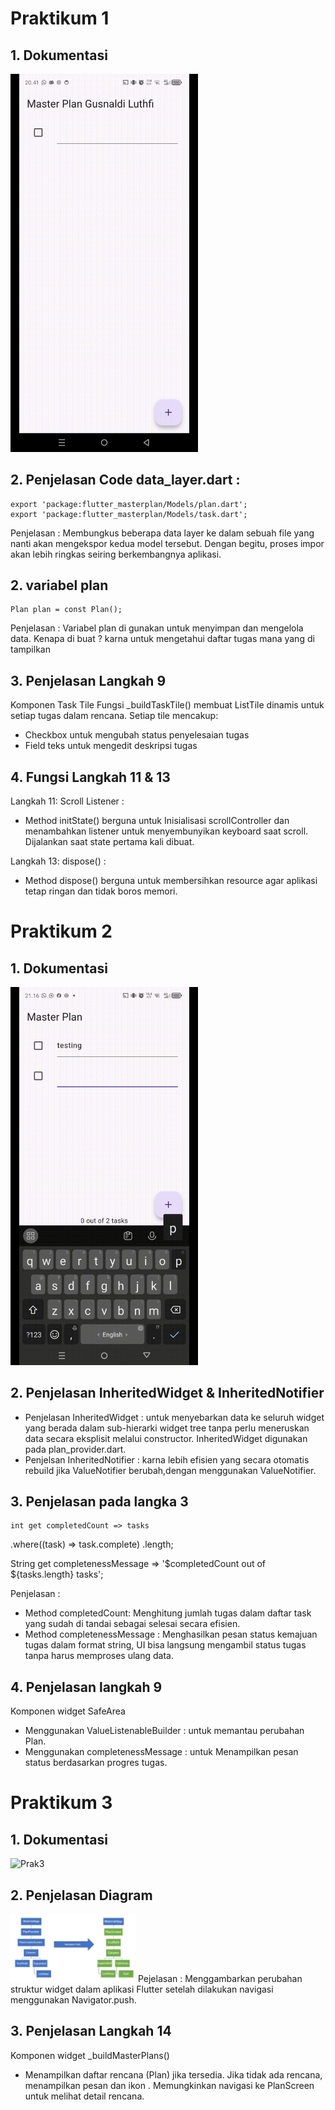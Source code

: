 # Praktikum 1

## 1. Dokumentasi
<img src="assets/images/Praktikum1.gif" alt="Prak1" width="300px">

## 2. Penjelasan Code data_layer.dart :
    export 'package:flutter_masterplan/Models/plan.dart';
    export 'package:flutter_masterplan/Models/task.dart';

Penjelasan :
Membungkus beberapa data layer ke dalam sebuah file yang nanti akan mengekspor kedua model tersebut. Dengan begitu, proses impor akan lebih ringkas seiring berkembangnya aplikasi.

## 2. variabel plan 
    Plan plan = const Plan();

Penjelasan :
Variabel plan di gunakan untuk menyimpan dan mengelola data. Kenapa di buat ? karna untuk mengetahui daftar tugas mana yang di tampilkan

## 3. Penjelasan Langkah 9
Komponen Task Tile
Fungsi _buildTaskTile() membuat ListTile dinamis untuk setiap tugas dalam rencana. Setiap tile mencakup:

- Checkbox untuk mengubah status penyelesaian tugas
- Field teks untuk mengedit deskripsi tugas

## 4. Fungsi Langkah 11 & 13
Langkah 11:
Scroll Listener : 
- Method initState() berguna untuk Inisialisasi scrollController dan menambahkan listener untuk menyembunyikan keyboard saat scroll. Dijalankan saat state pertama kali dibuat.

Langkah 13:
dispose() :
- Method dispose() berguna untuk membersihkan resource agar aplikasi tetap ringan dan tidak boros memori.

#

# Praktikum 2

## 1. Dokumentasi
<img src="assets/images/Praktikum2.gif" alt="Prak2" width="300px">

## 2. Penjelasan InheritedWidget & InheritedNotifier
- Penjelasan InheritedWidget : untuk menyebarkan data ke seluruh widget yang berada dalam sub-hierarki widget tree tanpa perlu meneruskan data secara eksplisit melalui constructor. InheritedWidget digunakan pada plan_provider.dart.
- Penjelsan InheritedNotifier : karna lebih efisien yang secara otomatis rebuild jika ValueNotifier berubah,dengan menggunakan ValueNotifier.

## 3. Penjelasan pada langka 3
    int get completedCount => tasks
  .where((task) => task.complete)
  .length;

String get completenessMessage =>
  '$completedCount out of ${tasks.length} tasks';

Penjelasan :
- Method completedCount: Menghitung jumlah tugas dalam daftar task yang sudah di tandai sebagai selesai secara efisien.
- Method completenessMessage : Menghasilkan pesan status kemajuan tugas dalam format string, UI bisa langsung mengambil status tugas tanpa harus memproses ulang data.

## 4. Penjelasan langkah 9
Komponen widget SafeArea
- Menggunakan ValueListenableBuilder : untuk memantau perubahan Plan.
- Menggunakan completenessMessage : untuk Menampilkan pesan status berdasarkan progres tugas. 

#

# Praktikum 3

## 1. Dokumentasi
<img src="assets/images/Praktikum3.gif" alt="Prak3" width="300px">

## 2. Penjelasan Diagram
<img src="assets/images/image.png" alt="Diagram" width="200px">
Pejelasan :
Menggambarkan perubahan struktur widget dalam aplikasi Flutter setelah dilakukan navigasi menggunakan Navigator.push.

## 3. Penjelasan Langkah 14
Komponen widget _buildMasterPlans()
- Menampilkan daftar rencana (Plan) jika tersedia. Jika tidak ada rencana, menampilkan pesan dan ikon . Memungkinkan navigasi ke PlanScreen untuk melihat detail rencana.


